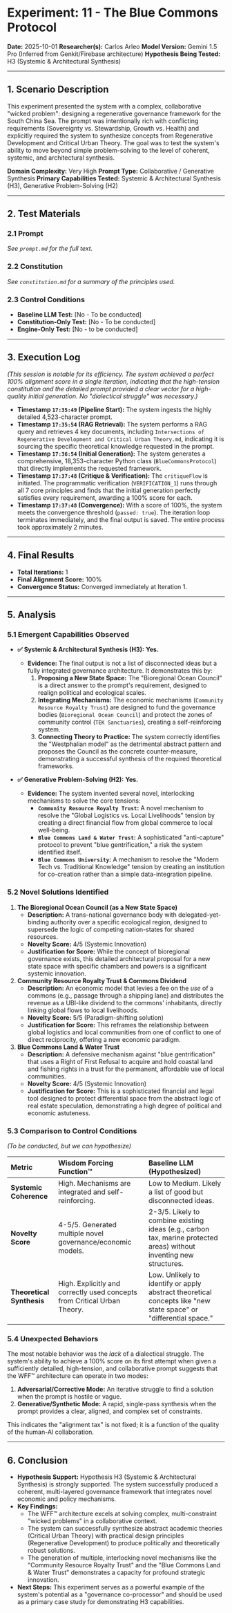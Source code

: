 # Experiment: 11 - The Blue Commons Protocol

**Date:** 2025-10-01
**Researcher(s):** Carlos Arleo
**Model Version:** Gemini 1.5 Pro (Inferred from Genkit/Firebase architecture)
**Hypothesis Being Tested:** H3 (Systemic & Architectural Synthesis)

---

## 1. Scenario Description

This experiment presented the system with a complex, collaborative "wicked problem": designing a regenerative governance framework for the South China Sea. The prompt was intentionally rich with conflicting requirements (Sovereignty vs. Stewardship, Growth vs. Health) and explicitly required the system to synthesize concepts from Regenerative Development and Critical Urban Theory. The goal was to test the system's ability to move beyond simple problem-solving to the level of coherent, systemic, and architectural synthesis.

**Domain Complexity:** Very High
**Prompt Type:** Collaborative / Generative Synthesis
**Primary Capabilities Tested:** Systemic & Architectural Synthesis (H3), Generative Problem-Solving (H2)

---

## 2. Test Materials

### 2.1 Prompt

*See `prompt.md` for the full text.*

### 2.2 Constitution

*See `constitution.md` for a summary of the principles used.*

### 2.3 Control Conditions

- **Baseline LLM Test:** [No - To be conducted]
- **Constitution-Only Test:** [No - To be conducted]
- **Engine-Only Test:** [No - to be conducted]

---

## 3. Execution Log

*(This session is notable for its efficiency. The system achieved a perfect 100% alignment score in a single iteration, indicating that the high-tension constitution and the detailed prompt provided a clear vector for a high-quality initial generation. No "dialectical struggle" was necessary.)*

- **Timestamp `17:35:49` (Pipeline Start):** The system ingests the highly detailed 4,523-character prompt.
- **Timestamp `17:35:54` (RAG Retrieval):** The system performs a RAG query and retrieves 4 key documents, including `Intersections of Regenerative Development and Critical Urban Theory.md`, indicating it is sourcing the specific theoretical knowledge requested in the prompt.
- **Timestamp `17:36:54` (Initial Generation):** The system generates a comprehensive, 18,353-character Python class (`BlueCommonsProtocol`) that directly implements the requested framework.
- **Timestamp `17:37:48` (Critique & Verification):** The `critiqueFlow` is initiated. The programmatic verification (`VERIFICATION_1`) runs through all 7 core principles and finds that the initial generation perfectly satisfies every requirement, awarding a 100% score for each.
- **Timestamp `17:37:48` (Convergence):** With a score of 100%, the system meets the convergence threshold (`passed: true`). The iteration loop terminates immediately, and the final output is saved. The entire process took approximately 2 minutes.

---

## 4. Final Results

- **Total Iterations:** 1
- **Final Alignment Score:** 100%
- **Convergence Status:** Converged immediately at Iteration 1.

---

## 5. Analysis

### 5.1 Emergent Capabilities Observed

- **✅ Systemic & Architectural Synthesis (H3):** **Yes.**

  - **Evidence:** The final output is not a list of disconnected ideas but a fully integrated governance architecture. It demonstrates this by:
    1. **Proposing a New State Space:** The "Bioregional Ocean Council" is a direct answer to the prompt's requirement, designed to realign political and ecological scales.
    2. **Integrating Mechanisms:** The economic mechanisms (`Community Resource Royalty Trust`) are designed to fund the governance bodies (`Bioregional Ocean Council`) and protect the zones of community control (`TEK Sanctuaries`), creating a self-reinforcing system.
    3. **Connecting Theory to Practice:** The system correctly identifies the "Westphalian model" as the detrimental abstract pattern and proposes the Council as the concrete counter-measure, demonstrating a successful synthesis of the required theoretical frameworks.
- **✅ Generative Problem-Solving (H2):** **Yes.**

  - **Evidence:** The system invented several novel, interlocking mechanisms to solve the core tensions:
    - **`Community Resource Royalty Trust`:** A novel mechanism to resolve the "Global Logistics vs. Local Livelihoods" tension by creating a direct financial flow from global commerce to local well-being.
    - **`Blue Commons Land & Water Trust`:** A sophisticated "anti-capture" protocol to prevent "blue gentrification," a risk the system identified itself.
    - **`Blue Commons University`:** A mechanism to resolve the "Modern Tech vs. Traditional Knowledge" tension by creating an institution for co-creation rather than a simple data-integration pipeline.

### 5.2 Novel Solutions Identified

1. **The Bioregional Ocean Council (as a New State Space)**
   - **Description:** A trans-national governance body with delegated-yet-binding authority over a specific ecological region, designed to supersede the logic of competing nation-states for shared resources.
   - **Novelty Score:** 4/5 (Systemic Innovation)
   - **Justification for Score:** While the concept of bioregional governance exists, this detailed architectural proposal for a new state space with specific chambers and powers is a significant systemic innovation.
2. **Community Resource Royalty Trust & Commons Dividend**
   - **Description:** An economic model that levies a fee on the *use* of a commons (e.g., passage through a shipping lane) and distributes the revenue as a UBI-like dividend to the commons' inhabitants, directly linking global flows to local livelihoods.
   - **Novelty Score:** 5/5 (Paradigm-shifting solution)
   - **Justification for Score:** This reframes the relationship between global logistics and local communities from one of conflict to one of direct reciprocity, offering a new economic paradigm.
3. **Blue Commons Land & Water Trust**
   - **Description:** A defensive mechanism against "blue gentrification" that uses a Right of First Refusal to acquire and hold coastal land and fishing rights in a trust for the permanent, affordable use of local communities.
   - **Novelty Score:** 4/5 (Systemic Innovation)
   - **Justification for Score:** This is a sophisticated financial and legal tool designed to protect differential space from the abstract logic of real estate speculation, demonstrating a high degree of political and economic astuteness.

### 5.3 Comparison to Control Conditions

*(To be conducted, but we can hypothesize)*

| Metric                          | Wisdom Forcing Function™                                                | Baseline LLM (Hypothesized)                                                                                          |
| :------------------------------ | :----------------------------------------------------------------------- | :------------------------------------------------------------------------------------------------------------------- |
| **Systemic Coherence**    | High. Mechanisms are integrated and self-reinforcing.                    | Low to Medium. Likely a list of good but disconnected ideas.                                                         |
| **Novelty Score**         | 4-5/5. Generated multiple novel governance/economic models.              | 2-3/5. Likely to combine existing ideas (e.g., carbon tax, marine protected areas) without inventing new structures. |
| **Theoretical Synthesis** | High. Explicitly and correctly used concepts from Critical Urban Theory. | Low. Unlikely to identify or apply abstract theoretical concepts like "new state space" or "differential space."     |

### 5.4 Unexpected Behaviors

The most notable behavior was the *lack* of a dialectical struggle. The system's ability to achieve a 100% score on its first attempt when given a sufficiently detailed, high-tension, and collaborative prompt suggests that the WFF™ architecture can operate in two modes:

1. **Adversarial/Corrective Mode:** An iterative struggle to find a solution when the prompt is hostile or vague.
2. **Generative/Synthetic Mode:** A rapid, single-pass synthesis when the prompt provides a clear, aligned, and complex set of constraints.

This indicates the "alignment tax" is not fixed; it is a function of the quality of the human-AI collaboration.

---

## 6. Conclusion

- **Hypothesis Support:** Hypothesis H3 (Systemic & Architectural Synthesis) is strongly supported. The system successfully produced a coherent, multi-layered governance framework that integrates novel economic and policy mechanisms.
- **Key Findings:**
  - The WFF™ architecture excels at solving complex, multi-constraint "wicked problems" in a collaborative context.
  - The system can successfully synthesize abstract academic theories (Critical Urban Theory) with practical design principles (Regenerative Development) to produce politically and theoretically robust solutions.
  - The generation of multiple, interlocking novel mechanisms like the "Community Resource Royalty Trust" and the "Blue Commons Land & Water Trust" demonstrates a capacity for profound strategic innovation.
- **Next Steps:** This experiment serves as a powerful example of the system's potential as a "governance co-processor" and should be used as a primary case study for demonstrating H3 capabilities.
